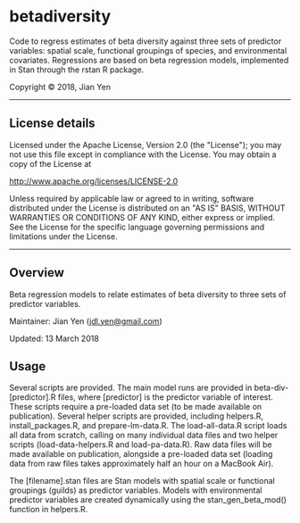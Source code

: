 # betadiversity 
Code to regress estimates of beta diversity against three sets of predictor variables: spatial scale, functional groupings of species, and environmental covariates. Regressions are based on beta regression models, implemented in Stan through the rstan R package.

Copyright &copy; 2018, Jian Yen

*****

## License details
Licensed under the Apache License, Version 2.0 (the "License");
you may not use this file except in compliance with the License.
You may obtain a copy of the License at

  http://www.apache.org/licenses/LICENSE-2.0

Unless required by applicable law or agreed to in writing, software
distributed under the License is distributed on an "AS IS" BASIS,
WITHOUT WARRANTIES OR CONDITIONS OF ANY KIND, either express or implied.
See the License for the specific language governing permissions and
limitations under the License.

*****

## Overview
Beta regression models to relate estimates of beta diversity to three sets of predictor variables.

Maintainer: Jian Yen (jdl.yen@gmail.com)

Updated: 13 March 2018

## Usage
Several scripts are provided. The main model runs are provided in beta-div-[predictor].R files, where [predictor] is the predictor variable of interest. These scripts require a pre-loaded data set (to be made available on publication). Several helper scripts are provided, including helpers.R, install_packages.R, and prepare-lm-data.R. The load-all-data.R script loads all data from scratch, calling on many individual data files and two helper scripts (load-data-helpers.R and load-pa-data.R). Raw data files will be made available on publication, alongside a pre-loaded data set (loading data from raw files takes approximately half an hour on a MacBook Air).

The [filename].stan files are Stan models with spatial scale or functional groupings (guilds) as predictor variables. Models with environmental predictor variables are created dynamically using the stan_gen_beta_mod() function in helpers.R.


